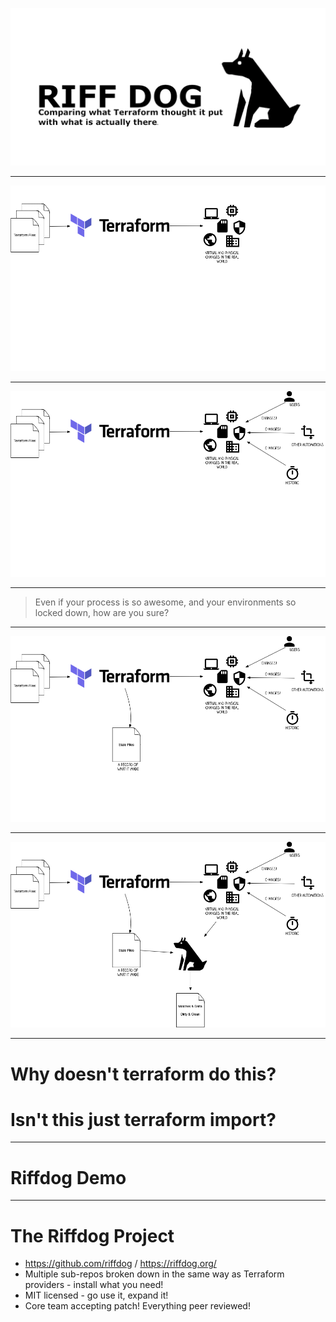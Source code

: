 ![](smedia.png)

---

![fit](1.png)

---

![fit](2.png)

---

> Even if your process is so awesome, and your environments so locked down, how are you sure?

---

![fit](3.png)

---

![fit](full.png)

---

# Why doesn't terraform do this?
# Isn't this just terraform import?

---

# Riffdog Demo

---

# The Riffdog Project

- https://github.com/riffdog / https://riffdog.org/
- Multiple sub-repos broken down in the same way as Terraform providers - install what you need!
- MIT licensed - go use it, expand it!
- Core team accepting patch! Everything peer reviewed!

